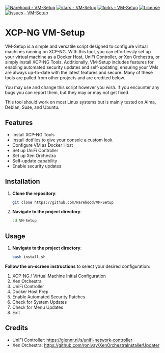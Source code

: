 [![Narehood - VM-Setup](https://img.shields.io/static/v1?label=Narehood&message=VM-Setup&color=blue&logo=github)](https://github.com/Narehood/VM-Setup "Go to GitHub repo")
[![stars - VM-Setup](https://img.shields.io/github/stars/Narehood/VM-Setup?style=social)](https://github.com/Narehood/VM-Setup)
[![forks - VM-Setup](https://img.shields.io/github/forks/Narehood/VM-Setup?style=social)](https://github.com/Narehood/VM-Setup)
[![License](https://img.shields.io/badge/License-MIT-blue)](https://github.com/Narehood/VM-Setup/blob/main/LICENSE)
[![issues - VM-Setup](https://img.shields.io/github/issues/Narehood/VM-Setup)](https://github.com/Narehood/VM-Setup/issues)

# XCP-NG VM-Setup

VM-Setup is a simple and versatile script designed to configure virtual machines running on XCP-NG. With this tool, you can effortlessly set up your virtual machine as a Docker Host, UniFi Controller, or Xen Orchestra, or simply install XCP-NG Tools. Additionally, VM-Setup includes features for enabling automated security updates and self-updating, ensuring your VMs are always up-to-date with the latest features and secure. Many of these tools are pulled from other projects and are credited below.

You may use and change this script however you wish. If you encounter any bugs you can report them, but they may or may not get fixed.

This tool should work on most Linux systems but is mainly tested on Alma, Debian, Suse, and Ubuntu.

## Features

- Install XCP-NG Tools
- Install dotfiles to give your console a custom look
- Configure VM as Docker Host
- Set up UniFi Controller
- Set up Xen Orchestra
- Self-update capability
- Enable security updates

## Installation

1. **Clone the repository**:
    ```sh
    git clone https://github.com/Narehood/VM-Setup
    ```
2. **Navigate to the project directory**:
    ```sh
    cd VM-Setup
    ```

## Usage

1. **Navigate to the project directory**:
    ```sh
    bash install.sh
    ```

**Follow the on-screen instructions** to select your desired configuration:

1. XCP-NG / Virtual Machine Initial Configuration
2. Xen Orchestra
3. UniFi Controller
4. Docker Host Prep
5. Enable Automated Security Patches
6. Check for System Updates
7. Check for Menu Updates
8. Exit

## Credits

- UniFi Controller: https://glennr.nl/s/unifi-network-controller
- Xen Orchestra: https://github.com/ronivay/XenOrchestraInstallerUpdater
